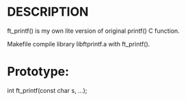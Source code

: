 # DESCRIPTION

ft_printf() is my own lite version of original printf() C function.

Makefile compile library libftprintf.a with ft_printf().

# Prototype:

int ft_printf(const char s, ...);
